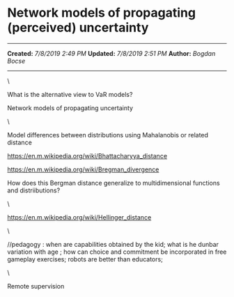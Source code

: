 Network models of propagating (perceived) uncertainty
=====================================================

  -------------- --------------------
  **Created:**   *7/8/2019 2:49 PM*
  **Updated:**   *7/8/2019 2:51 PM*
  **Author:**    *Bogdan Bocse*
  -------------- --------------------

\

What is the alternative view to VaR models?

Network models of propagating uncertainty

\

Model differences between distributions using Mahalanobis or related
distance

<https://en.m.wikipedia.org/wiki/Bhattacharyya_distance>

<https://en.m.wikipedia.org/wiki/Bregman_divergence>

How does this Bergman distance generalize to multidimensional functions
and distriibutions?

\

<https://en.m.wikipedia.org/wiki/Hellinger_distance>

\

//pedagogy : when are capabilities obtained by the kid; what is he
dunbar variation with age ; how can choice and commitment be
incorporated in free gameplay exercises; robots are better than
educators;

\

Remote supervision

 
